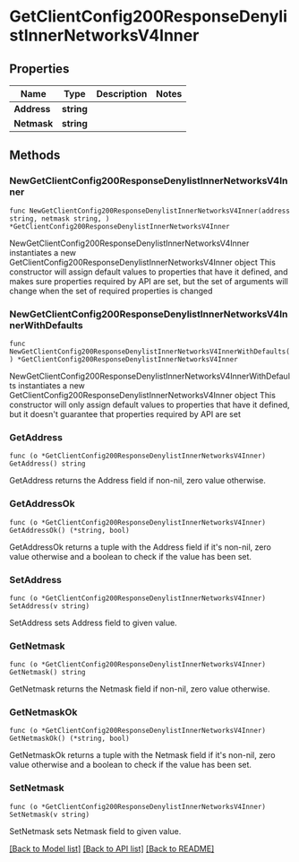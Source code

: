 # GetClientConfig200ResponseDenylistInnerNetworksV4Inner

## Properties

Name | Type | Description | Notes
------------ | ------------- | ------------- | -------------
**Address** | **string** |  | 
**Netmask** | **string** |  | 

## Methods

### NewGetClientConfig200ResponseDenylistInnerNetworksV4Inner

`func NewGetClientConfig200ResponseDenylistInnerNetworksV4Inner(address string, netmask string, ) *GetClientConfig200ResponseDenylistInnerNetworksV4Inner`

NewGetClientConfig200ResponseDenylistInnerNetworksV4Inner instantiates a new GetClientConfig200ResponseDenylistInnerNetworksV4Inner object
This constructor will assign default values to properties that have it defined,
and makes sure properties required by API are set, but the set of arguments
will change when the set of required properties is changed

### NewGetClientConfig200ResponseDenylistInnerNetworksV4InnerWithDefaults

`func NewGetClientConfig200ResponseDenylistInnerNetworksV4InnerWithDefaults() *GetClientConfig200ResponseDenylistInnerNetworksV4Inner`

NewGetClientConfig200ResponseDenylistInnerNetworksV4InnerWithDefaults instantiates a new GetClientConfig200ResponseDenylistInnerNetworksV4Inner object
This constructor will only assign default values to properties that have it defined,
but it doesn't guarantee that properties required by API are set

### GetAddress

`func (o *GetClientConfig200ResponseDenylistInnerNetworksV4Inner) GetAddress() string`

GetAddress returns the Address field if non-nil, zero value otherwise.

### GetAddressOk

`func (o *GetClientConfig200ResponseDenylistInnerNetworksV4Inner) GetAddressOk() (*string, bool)`

GetAddressOk returns a tuple with the Address field if it's non-nil, zero value otherwise
and a boolean to check if the value has been set.

### SetAddress

`func (o *GetClientConfig200ResponseDenylistInnerNetworksV4Inner) SetAddress(v string)`

SetAddress sets Address field to given value.


### GetNetmask

`func (o *GetClientConfig200ResponseDenylistInnerNetworksV4Inner) GetNetmask() string`

GetNetmask returns the Netmask field if non-nil, zero value otherwise.

### GetNetmaskOk

`func (o *GetClientConfig200ResponseDenylistInnerNetworksV4Inner) GetNetmaskOk() (*string, bool)`

GetNetmaskOk returns a tuple with the Netmask field if it's non-nil, zero value otherwise
and a boolean to check if the value has been set.

### SetNetmask

`func (o *GetClientConfig200ResponseDenylistInnerNetworksV4Inner) SetNetmask(v string)`

SetNetmask sets Netmask field to given value.



[[Back to Model list]](../README.md#documentation-for-models) [[Back to API list]](../README.md#documentation-for-api-endpoints) [[Back to README]](../README.md)


